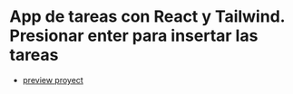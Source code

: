 # App de tareas con React y Tailwind. Presionar enter para insertar las tareas

-   [preview proyect](https://sergio-todo-react-vite-tailwind.netlify.app)

